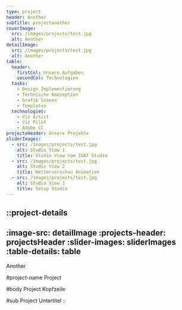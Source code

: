 ```yaml
---
type: project
header: Another
subTitle: projectanother
coverImage:
  src: /images/projects/test.jpg
  alt: Another
detailImage:
  src: /images/projects/test.jpg
  alt: Another
table:
  header:
    firstCol: Unsere Aufgaben
    secondCol: Technologien
  tasks:
    - Design Implementierung
    - Technische Konzeption
    - Grafik Szenen
    - Templates
  technologies:
    - Viz Artist
    - Viz Pilot
    - Adobe CC
projectsHeader: Unsere Projekte
sliderImages:
  - src: /images/projects/test.jpg
    alt: Studio View 1
    title: Studio View vom 3SAT Studio
  - src: /images/projects/test.jpg
    alt: Studio View 2
    title: Wettervorschau Animation
  - src: /images/projects/test.jpg
    alt: Studio View 3
    title: Setup Studio
---
```


::project-details
---
:image-src: detailImage
:projects-header: projectsHeader
:slider-images: sliderImages
:table-details: table
---
Another

#project-name
Project

#body
Project Kopfzeile

#sub
Project Untertitel
::
